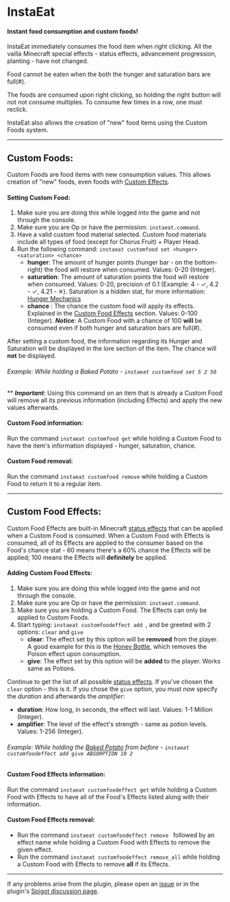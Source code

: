 # InstaEat
#### Instant food consumption and custom foods!

InstaEat immediately consumes the food item when right clicking. All the vailla Minecraft special effects - status effects, advancement progression, planting - have not changed.

Food cannot be eaten when the both the hunger and saturation bars are full(#).

The foods are consumed upon right clicking, so holding the right button will not not consume multiples. To consume few times in a row, one must reclick.

InstaEat also allows the creation of "new" food items using the Custom Foods system.
***
## **Custom Foods:**
Custom Foods are food items with new consumption values. This allows creation of "new" foods, even foods with [Custom Effects](#custom-food-effects).

#### Setting Custom Food:
1. Make sure you are doing this while logged into the game and not through the console.
2. Make sure you are Op or have the permission: `instaeat.command`.
3. Have a valid custom food material selected. Custom food materials include all types of food (except for Chorus Fruit) + Player Head.
4. Run the following command: `instaeat customfood set <hunger> <saturation> <chance>`
   - **hunger**: The amount of hunger points (hunger bar - on the bottom-right) the food will restore when consumed. Values: 0-20 (Integer).
   - **saturation**: The amount of saturation points the food will restore when consumed. Values: 0-20, precision of 0.1 (Example: 4 - ✓, 4.2 - ✓, 4.21 - ✕). Saturation is a hidden stat, for more information: [Hunger Mechanics](https://minecraft.gamepedia.com/Hunger#Mechanics)
   - **chance** : The chance the custom food will apply its effects. Explained in the [Custom Food Effects](#custom-food-effects) section. Values: 0-100 (Integer). ***Notice***: A Custom Food with a chance of 100 **will** be consumed even if both hunger and saturation bars are full(#).

After setting a custom food, the information regarding its Hunger and Saturation will be displayed in the lore section of the item. The chance will **not** be displayed.

###### *Example*: While holding a Baked Potato - `instaeat customfood set 5 2 50`

** ***Important***: Using this command on an item that is already a Custom Food will remove all its previous information (including Effects) and apply the new values afterwards.

#### Custom Food information:
Run the command `instaeat customfood get` while holding a Custom Food to have the item's information displayed - hunger, saturation, chance.

#### Custom Food removal:
Run the command `instaeat customfood remove` while holding a Custom Food to return it to a regular item.
***
## **Custom Food Effects:**
Custom Food Effects are built-in Minecraft [status effects](https://minecraft.gamepedia.com/Status_effect#Summary_of_effects) that can be applied when a Custom Food is consumed. When a Custom Food with Effects is consumed, all of its Effects are applied to the consumer based on the Food's chance stat - 60 means there's a 60% chance the Effects will be applied; 100 means the Effects will **definitely** be applied.

#### Adding Custom Food Effects:
1. Make sure you are doing this while logged into the game and not through the console.
2. Make sure you are Op or have the permission: `instaeat.command`.
3. Make sure you are holding a Custom Food. The Effects can only be applied to Custom Foods.
4. Start typing: `instaeat customfoodeffect add `, and be greeted with 2 options: `clear` and `give`
   - **clear**: The effect set by this option will be **remvoed** from the player. A good example for this is the [Honey Bottle](https://minecraft.gamepedia.com/Honey_Bottle#Usage), which removes the Poison effect upon consumption.
   - **give**: The effect set by this option will be **added** to the player. Works same as Potions.

Continue to get the list of all possible [status effects](https://minecraft.gamepedia.com/Status_effect#Summary_of_effects). If you've chosen the `clear` option - this is it. If you chose the `give` option, you must now specify the *duration* and afterwards the *amplifier*:
   - **duration**: How long, in seconds, the effect will last. Values: 1-1 Million (Integer).
   - **amplifier**: The level of the effect's strength - same as potion levels. Values: 1-256 (Integer).

###### *Example*: While holding the [Baked Potato](#example-while-holding-a-baked-potato---instaeat-customfood-set-5-2-50) from before - `instaeat customfoodeffect add give ABSORPTION 10 2` 

#### Custom Food Effects information:
Run the command `instaeat customfoodeffect get` while holding a Custom Food with Effects to have all of the Food's Effects listed along with their information.

#### Custom Food Effects removal:
- Run the command `instaeat customfoodeffect remove ` followed by an effect name while holding a Custom Food with Effects to remove the given effect.
- Run the command `instaeat customfoodeffect remove_all` while holding a Custom Food with Effects to remove **all** if its Effects.

***

If any problems arise from the plugin, please open an [issue](https://github.com/DMan1629/InstaEat/issues) or in the plugin's [Spigot discussion page]().
